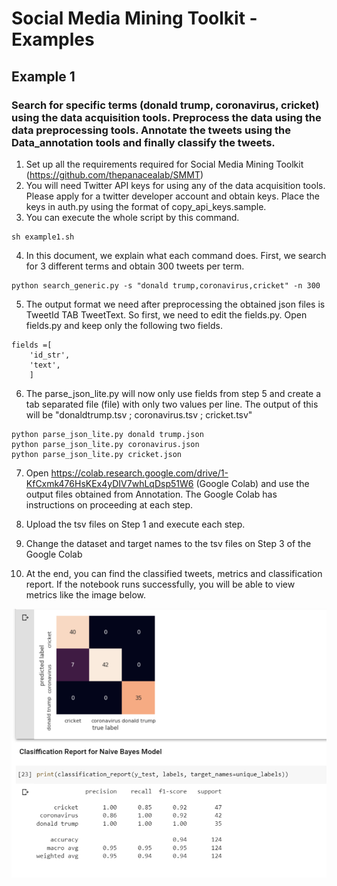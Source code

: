 # Social Media Mining Toolkit - Examples

## Example 1

### Search for specific terms (donald trump, coronavirus, cricket) using the data acquisition tools. Preprocess the data using the data preprocessing tools. Annotate the tweets using the Data_annotation tools and finally classify the tweets. 

1. Set up all the requirements required for Social Media Mining Toolkit (https://github.com/thepanacealab/SMMT)
2. You will need Twitter API keys for using any of the data acquisition tools. Please apply for a twitter developer account and obtain keys. Place the keys in auth.py using the format of copy_api_keys.sample.
3. You can execute the whole script by this command.

```
sh example1.sh

```

4. In this document, we explain what each command does. First, we search for 3 different terms and obtain 300 tweets per term. 

```
python search_generic.py -s "donald trump,coronavirus,cricket" -n 300

```

5. The output format we need after preprocessing the obtained json files is TweetId TAB TweetText. So first, we need to edit the fields.py. Open fields.py and keep only the following two fields.

```
fields =[ 
	'id_str', 
	'text', 
	]

```

6. The parse_json_lite.py will now only use fields from step 5 and create a tab separated file (file) with only two values per line. The output of this will be "donaldtrump.tsv ; coronavirus.tsv ; cricket.tsv"

```
python parse_json_lite.py donald trump.json
python parse_json_lite.py coronavirus.json
python parse_json_lite.py cricket.json

```

7. Open https://colab.research.google.com/drive/1-KfCxmk476HsKEx4yDIV7whLqDsp51W6 (Google Colab) and use the output files obtained from Annotation. The Google Colab has instructions on proceeding at each step.

8. Upload the tsv files on Step 1 and execute each step. 

9. Change the dataset and target names to the tsv files on Step 3 of the Google Colab

10. At the end, you can find the classified tweets, metrics and classification report. If the notebook runs successfully, you will be able to view metrics like the image below.

![Colab notebook example](notebook_colab.PNG)
